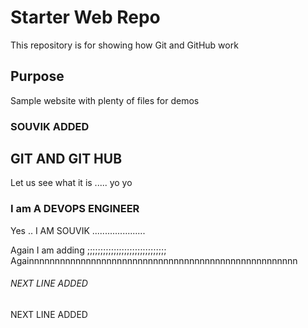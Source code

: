 # Starter Web Repo

This repository is for showing how Git and GitHub work

## Purpose

Sample website with plenty of files for demos

### SOUVIK ADDED


## GIT AND GIT HUB

Let us see what it is .....  yo yo


### I am A DEVOPS ENGINEER

Yes .. I AM SOUVIK .....................

Again I am adding ;;;;;;;;;;;;;;;;;;;;;;;;;;;;;;
Againnnnnnnnnnnnnnnnnnnnnnnnnnnnnnnnnnnnnnnnnnnnnnnnnnnn

###### NEXT LINE ADDED
NEXT LINE ADDED
